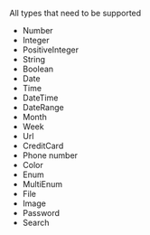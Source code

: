All types that need to be supported

- Number
- Integer
- PositiveInteger
- String
- Boolean
- Date
- Time
- DateTime
- DateRange
- Month
- Week
- Url
- CreditCard
- Phone number
- Color
- Enum
- MultiEnum
- File
- Image
- Password
- Search
